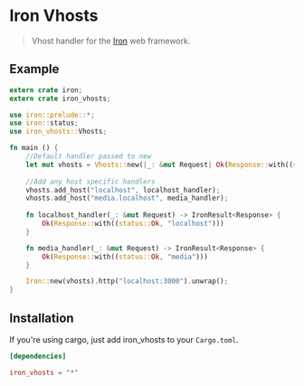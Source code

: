 Iron Vhosts
====

> Vhost handler for the [Iron](https://github.com/iron/iron) web framework.

## Example

```rust
extern crate iron;
extern crate iron_vhosts;

use iron::prelude::*;
use iron::status;
use iron_vhosts::Vhosts;

fn main () {
    //Default handler passed to new
    let mut vhosts = Vhosts::new(|_: &mut Request| Ok(Response::with((status::Ok, "vhost"))));
    
    //Add any host specific handlers
    vhosts.add_host("localhost", localhost_handler);
    vhosts.add_host("media.localhost", media_handler);
    
    fn localhost_handler(_: &mut Request) -> IronResult<Response> {
        Ok(Response::with((status::Ok, "localhost")))
    }

    fn media_handler(_: &mut Request) -> IronResult<Response> {
        Ok(Response::with((status::Ok, "media")))
    }

    Iron::new(vhosts).http("localhost:3000").unwrap();
}
```

## Installation

If you're using cargo, just add iron_vhosts to your `Cargo.toml`.

```toml
[dependencies]

iron_vhosts = "*"
```
